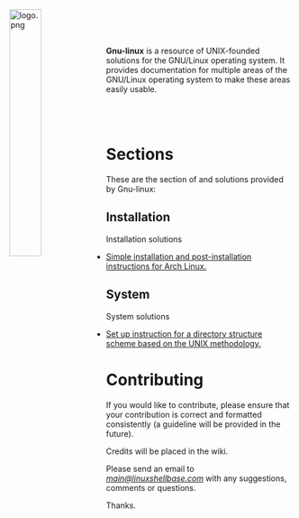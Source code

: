 
<img src='https://raw.githubusercontent.com/unix-foundation/gnu-linux/images/logo.png' width='33.5%' align='left' alt='logo.png'>
<br><br><br>

**Gnu-linux** is a resource of UNIX-founded solutions for the GNU/Linux operating system. It provides documentation for multiple areas of the GNU/Linux operating system to make these areas easily usable.
<br><br><br><br>

# Sections

These are the section of and solutions provided by Gnu-linux:

## Installation

Installation solutions

* [Simple installation and post-installation instructions for Arch Linux.](installation/arch-linux-install-instructions.txt)

## System

System solutions

* [Set up instruction for a directory structure scheme based on the UNIX methodology.](system/directory-structure-scheme.txt)

# Contributing

If you would like to contribute, please ensure that your contribution is correct and formatted consistently (a guideline will be provided in the future).

Credits will be placed in the wiki.

Please send an email to *main@linuxshellbase.com* with any suggestions, comments or questions.

Thanks.
